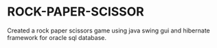 # ROCK-PAPER-SCISSOR

Created a rock paper scissors game using java swing gui and hibernate framework for oracle sql database.
